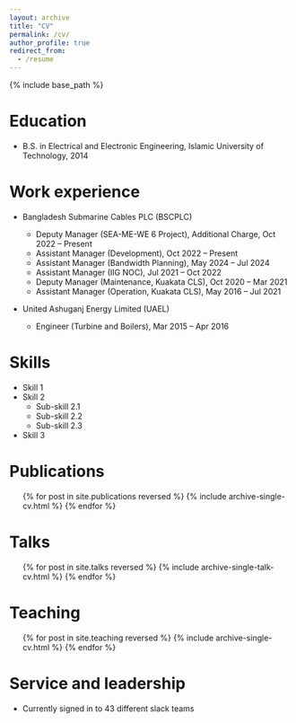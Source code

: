 ```yaml
---
layout: archive
title: "CV"
permalink: /cv/
author_profile: true
redirect_from:
  - /resume
---
```


{% include base_path %}

Education
======
* B.S. in Electrical and Electronic Engineering, Islamic University of Technology, 2014

Work experience
======
* Bangladesh Submarine Cables PLC (BSCPLC)
  * Deputy Manager (SEA-ME-WE 6 Project), Additional Charge, Oct 2022 – Present
  * Assistant Manager (Development), Oct 2022 – Present
  * Assistant Manager (Bandwidth Planning), May 2024 – Jul 2024
  * Assistant Manager (IIG NOC), Jul 2021 – Oct 2022
  * Deputy Manager (Maintenance, Kuakata CLS), Oct 2020 – Mar 2021
  * Assistant Manager (Operation, Kuakata CLS), May 2016 – Jul 2021

* United Ashuganj Energy Limited (UAEL)
  * Engineer (Turbine and Boilers), Mar 2015 – Apr 2016
  
Skills
======
* Skill 1
* Skill 2
  * Sub-skill 2.1
  * Sub-skill 2.2
  * Sub-skill 2.3
* Skill 3

Publications
======
  <ul>{% for post in site.publications reversed %}
    {% include archive-single-cv.html %}
  {% endfor %}</ul>
  
Talks
======
  <ul>{% for post in site.talks reversed %}
    {% include archive-single-talk-cv.html  %}
  {% endfor %}</ul>
  
Teaching
======
  <ul>{% for post in site.teaching reversed %}
    {% include archive-single-cv.html %}
  {% endfor %}</ul>
  
Service and leadership
======
* Currently signed in to 43 different slack teams
